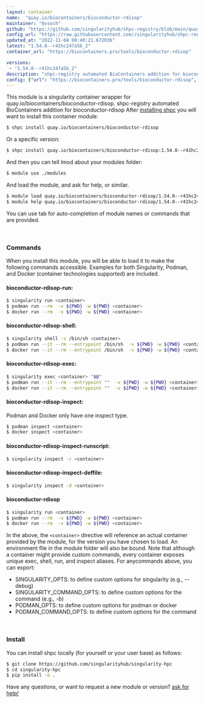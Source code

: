 ```yaml
---
layout: container
name:  "quay.io/biocontainers/bioconductor-rdisop"
maintainer: "@vsoch"
github: "https://github.com/singularityhub/shpc-registry/blob/main/quay.io/biocontainers/bioconductor-rdisop/container.yaml"
config_url: "https://raw.githubusercontent.com//singularityhub/shpc-registry/main/quay.io/biocontainers/bioconductor-rdisop/container.yaml"
updated_at: "2022-11-04 00:40:21.672036"
latest: "1.54.0--r41hc247a5b_2"
container_url: "https://biocontainers.pro/tools/bioconductor-rdisop"

versions:
 - "1.54.0--r41hc247a5b_2"
description: "shpc-registry automated BioContainers addition for bioconductor-rdisop"
config: {"url": "https://biocontainers.pro/tools/bioconductor-rdisop", "maintainer": "@vsoch", "description": "shpc-registry automated BioContainers addition for bioconductor-rdisop", "latest": {"1.54.0--r41hc247a5b_2": "sha256:82d827f05d3bf562d971eeb36daffd7b2639fff3807ee8e1cb9affb43ea80e29"}, "tags": {"1.54.0--r41hc247a5b_2": "sha256:82d827f05d3bf562d971eeb36daffd7b2639fff3807ee8e1cb9affb43ea80e29"}, "docker": "quay.io/biocontainers/bioconductor-rdisop"}
---
```


This module is a singularity container wrapper for quay.io/biocontainers/bioconductor-rdisop.
shpc-registry automated BioContainers addition for bioconductor-rdisop
After [installing shpc](#install) you will want to install this container module:


```bash
$ shpc install quay.io/biocontainers/bioconductor-rdisop
```

Or a specific version:

```bash
$ shpc install quay.io/biocontainers/bioconductor-rdisop:1.54.0--r41hc247a5b_2
```

And then you can tell lmod about your modules folder:

```bash
$ module use ./modules
```

And load the module, and ask for help, or similar.

```bash
$ module load quay.io/biocontainers/bioconductor-rdisop/1.54.0--r41hc247a5b_2
$ module help quay.io/biocontainers/bioconductor-rdisop/1.54.0--r41hc247a5b_2
```

You can use tab for auto-completion of module names or commands that are provided.

<br>

### Commands

When you install this module, you will be able to load it to make the following commands accessible.
Examples for both Singularity, Podman, and Docker (container technologies supported) are included.

#### bioconductor-rdisop-run:

```bash
$ singularity run <container>
$ podman run --rm  -v ${PWD} -w ${PWD} <container>
$ docker run --rm  -v ${PWD} -w ${PWD} <container>
```

#### bioconductor-rdisop-shell:

```bash
$ singularity shell -s /bin/sh <container>
$ podman run --it --rm --entrypoint /bin/sh  -v ${PWD} -w ${PWD} <container>
$ docker run --it --rm --entrypoint /bin/sh  -v ${PWD} -w ${PWD} <container>
```

#### bioconductor-rdisop-exec:

```bash
$ singularity exec <container> "$@"
$ podman run --it --rm --entrypoint ""  -v ${PWD} -w ${PWD} <container> "$@"
$ docker run --it --rm --entrypoint ""  -v ${PWD} -w ${PWD} <container> "$@"
```

#### bioconductor-rdisop-inspect:

Podman and Docker only have one inspect type.

```bash
$ podman inspect <container>
$ docker inspect <container>
```

#### bioconductor-rdisop-inspect-runscript:

```bash
$ singularity inspect -r <container>
```

#### bioconductor-rdisop-inspect-deffile:

```bash
$ singularity inspect -d <container>
```



#### bioconductor-rdisop

```bash
$ singularity run <container>
$ podman run --rm  -v ${PWD} -w ${PWD} <container>
$ docker run --rm  -v ${PWD} -w ${PWD} <container>
```


In the above, the `<container>` directive will reference an actual container provided
by the module, for the version you have chosen to load. An environment file in the
module folder will also be bound. Note that although a container
might provide custom commands, every container exposes unique exec, shell, run, and
inspect aliases. For anycommands above, you can export:

 - SINGULARITY_OPTS: to define custom options for singularity (e.g., --debug)
 - SINGULARITY_COMMAND_OPTS: to define custom options for the command (e.g., -b)
 - PODMAN_OPTS: to define custom options for podman or docker
 - PODMAN_COMMAND_OPTS: to define custom options for the command

<br>

### Install

You can install shpc locally (for yourself or your user base) as follows:

```bash
$ git clone https://github.com/singularityhub/singularity-hpc
$ cd singularity-hpc
$ pip install -e .
```

Have any questions, or want to request a new module or version? [ask for help!](https://github.com/singularityhub/singularity-hpc/issues)